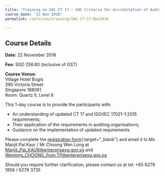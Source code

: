 ```yaml
---
title: 'Training on SAC CT 17 – SAC Criteria for Accreditation of Auditing Organisations'
course_date: '22 Nov 2018'
permalink: /services/training/SAC-CT-17-Nov2018

---
```



## Course Details
**Date:** 22 November 2018 

**Fee:** SGD 256.80 (inclusive of GST) 

**Course Venue:**  
Village Hotel Bugis   
390 Victoria Street  
Singapore 188061  
Room: Quartz II, Level 6 

This 1-day course is to provide the participants with:  
* An understanding of updated CT 17 and ISO/IEC 17021-1:2015 requirements;  
* Their application of the requirements in auditing organisations;  
* Guidance on the implementation of updated requirements. 

Please complete the [registration form](/files/registration-forms/Registration-form-(AO-22-Nov-2018).docx){:target="_blank"} and email it to Ms Manjit Pal Kaur / Mr Choong Wen Long at <Manjit_Pal_KAUR@enterprisesg.gov.sg> and  <Wenlong_CHOONG_from.TP@enterprisesg.gov.sg>
 
Should you require further clarification, please contact us at tel: +65 6279 1856 / 6279 3735 
